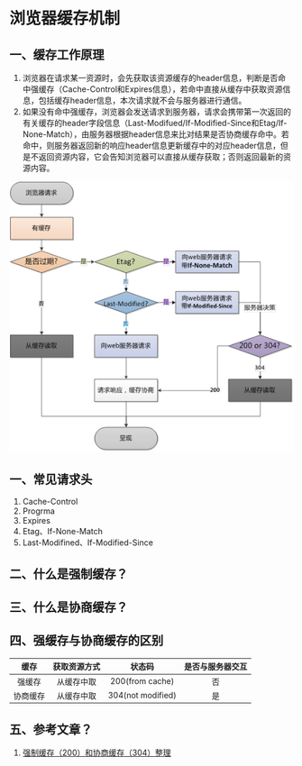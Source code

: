 # 浏览器缓存机制

## 一、缓存工作原理

1. 浏览器在请求某一资源时，会先获取该资源缓存的header信息，判断是否命中强缓存（Cache-Control和Expires信息），若命中直接从缓存中获取资源信息，包括缓存header信息，本次请求就不会与服务器进行通信。
2. 如果没有命中强缓存，浏览器会发送请求到服务器，请求会携带第一次返回的有关缓存的header字段信息（Last-Modifued/If-Modified-Since和Etag/If-None-Match），由服务器根据header信息来比对结果是否协商缓存命中。若命中，则服务器返回新的响应header信息更新缓存中的对应header信息，但是不返回资源内容，它会告知浏览器可以直接从缓存获取；否则返回最新的资源内容。

![浏览器缓存流程](../Resources/images/browser_cache.png)

## 一、常见请求头

 1. Cache-Control
 2. Progrma
 3. Expires
 4. Etag、If-None-Match
 5. Last-Modifined、If-Modified-Since

## 二、什么是强制缓存？

## 三、什么是协商缓存？

## 四、强缓存与协商缓存的区别

 |缓存|获取资源方式|状态码|是否与服务器交互|
 |:--:|:--:|:--:|:--:|
 |强缓存|从缓存中取|200(from cache)|否|
 |协商缓存|从缓存中取|304(not modified)|是|

## 五、参考文章？

 1. [强制缓存（200）和协商缓存（304）整理](https://blog.csdn.net/zl399615007/article/details/84534884)
